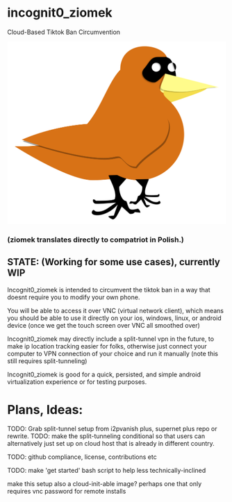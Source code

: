 # incognit0_ziomek
Cloud-Based Tiktok Ban Circumvention

[![incognit0_ziomek youtube](media/incognit0_ziomek.png)](https://www.youtube.com/shorts/781yoclzkcg)


### (ziomek translates directly to compatriot in Polish.)
## STATE: (Working for some use cases), currently WIP

Incognit0_ziomek is intended to circumvent the tiktok ban in a way that doesnt require you to modify your own phone.

You will be able to access it over VNC (virtual network client), which means you should be able to use it directly on your ios, windows, linux, or android device (once we get the touch screen over VNC all smoothed over)

Incognit0_ziomek may directly include a split-tunnel vpn in the future, to make ip location tracking easier for folks, otherwise just connect your computer to VPN connection of your choice and run it manually (note this still requires split-tunneling)

Incognit0_ziomek is good for a quick, persisted, and simple android virtualization experience or for testing purposes.

# Plans, Ideas:

TODO: Grab split-tunnel setup from i2pvanish plus, supernet plus repo or rewrite.
TODO: make the split-tunneling conditional so that users can alternatively just set up on cloud host that is already in different country.

TODO: github compliance, license, contributions etc

TODO: make 'get started' bash script to help less technically-inclined

make this setup also a cloud-init-able image? perhaps one that only requires vnc password for remote installs